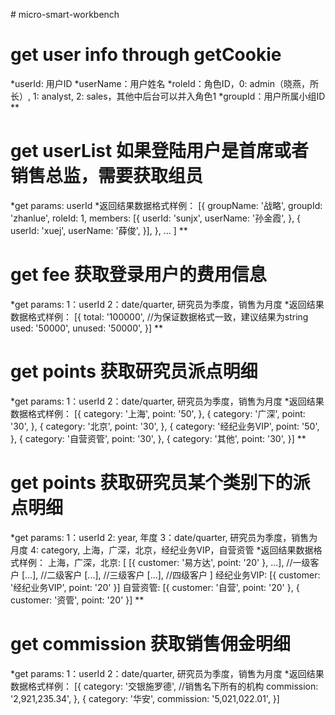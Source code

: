 #   m i c r o - s m a r t - w o r k b e n c h  
# get user info through getCookie
*userId: 用户ID
*userName：用户姓名
*roleId：角色ID，0: admin（晓燕，所长）, 1: analyst, 2: sales，其他中后台可以并入角色1
*groupId：用户所属小组ID
**
# get userList 如果登陆用户是首席或者销售总监，需要获取组员
*get params: userId
*返回结果数据格式样例：
[{
  groupName: '战略',
  groupId: 'zhanlue',
  roleId: 1,
  members: [{
    userId: 'sunjx',
    userName: '孙金霞',
  }, {
    userId: 'xuej',
    userName: '薛俊',
  }],
},
...
]
**
# get fee 获取登录用户的费用信息
*get params:
1：userId
2：date/quarter, 研究员为季度，销售为月度
*返回结果数据格式样例：
[{
  total: '100000', //为保证数据格式一致，建议结果为string
  used: '50000',
  unused: '50000',
}]
**
# get points 获取研究员派点明细
*get params:
1：userId
2：date/quarter, 研究员为季度，销售为月度
*返回结果数据格式样例：
[{
  category: '上海',
  point: '50',
}, {
  category: '广深',
  point: '30',
}, {
  category: '北京',
  point: '30',
}, {
  category: '经纪业务VIP',
  point: '50',
}, {
  category: '自营资管',
  point: '30',
}, {
  category: '其他',
  point: '30',
}]
**
# get points 获取研究员某个类别下的派点明细
*get params:
1：userId
2: year, 年度
3：date/quarter, 研究员为季度，销售为月度
4: category, 上海，广深，北京，经纪业务VIP，自营资管
*返回结果数据格式样例：
上海，广深，北京:
[
[{
  customer: '易方达',
  point: '20'
}, ...], //一级客户
[...], //二级客户
[...], //三级客户
[...], //四级客户
]
经纪业务VIP:
[{
  customer: '经纪业务VIP',
  point: '20'
}]
自营资管:
[{
  customer: '自营',
  point: '20'
}, {
  customer: '资管',
  point: '20'
}]
**
# get commission 获取销售佣金明细
*get params:
1：userId
2：date/quarter, 研究员为季度，销售为月度
*返回结果数据格式样例：
[{
  category: '交银施罗德', //销售名下所有的机构
  commission: '2,921,235.34',
}, {
  category: '华安',
  commission: '5,021,022.01',
}]
